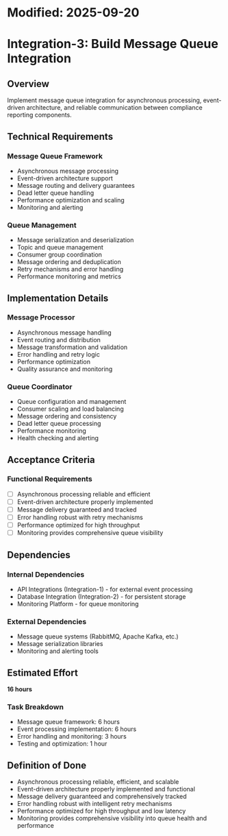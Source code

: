 # Modified: 2025-09-20

# Integration-3: Build Message Queue Integration

## Overview
Implement message queue integration for asynchronous processing, event-driven architecture, and reliable communication between compliance reporting components.

## Technical Requirements

### Message Queue Framework
- Asynchronous message processing
- Event-driven architecture support
- Message routing and delivery guarantees
- Dead letter queue handling
- Performance optimization and scaling
- Monitoring and alerting

### Queue Management
- Message serialization and deserialization
- Topic and queue management
- Consumer group coordination
- Message ordering and deduplication
- Retry mechanisms and error handling
- Performance monitoring and metrics

## Implementation Details

### Message Processor
- Asynchronous message handling
- Event routing and distribution
- Message transformation and validation
- Error handling and retry logic
- Performance optimization
- Quality assurance and monitoring

### Queue Coordinator
- Queue configuration and management
- Consumer scaling and load balancing
- Message ordering and consistency
- Dead letter queue processing
- Performance monitoring
- Health checking and alerting

## Acceptance Criteria

### Functional Requirements
- [ ] Asynchronous processing reliable and efficient
- [ ] Event-driven architecture properly implemented
- [ ] Message delivery guaranteed and tracked
- [ ] Error handling robust with retry mechanisms
- [ ] Performance optimized for high throughput
- [ ] Monitoring provides comprehensive queue visibility

## Dependencies

### Internal Dependencies
- API Integrations (Integration-1) - for external event processing
- Database Integration (Integration-2) - for persistent storage
- Monitoring Platform - for queue monitoring

### External Dependencies
- Message queue systems (RabbitMQ, Apache Kafka, etc.)
- Message serialization libraries
- Monitoring and alerting tools

## Estimated Effort
**16 hours**

### Task Breakdown
- Message queue framework: 6 hours
- Event processing implementation: 6 hours
- Error handling and monitoring: 3 hours
- Testing and optimization: 1 hour

## Definition of Done
- Asynchronous processing reliable, efficient, and scalable
- Event-driven architecture properly implemented and functional
- Message delivery guaranteed and comprehensively tracked
- Error handling robust with intelligent retry mechanisms
- Performance optimized for high throughput and low latency
- Monitoring provides comprehensive visibility into queue health and performance
